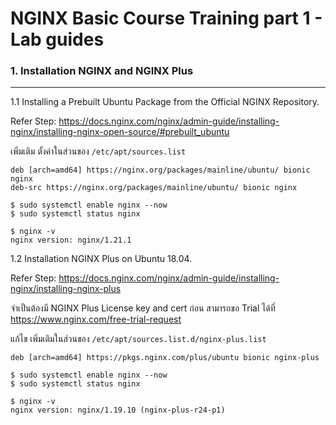 # NGINX Basic Course Training part  1 - Lab guides

### 1. Installation NGINX and NGINX Plus
---
1.1 Installing a Prebuilt Ubuntu Package from the Official NGINX Repository.

Refer Step: https://docs.nginx.com/nginx/admin-guide/installing-nginx/installing-nginx-open-source/#prebuilt_ubuntu 

เพิ่มเติม ตั้งค่าในส่วนของ  ``/etc/apt/sources.list``
```
deb [arch=amd64] https://nginx.org/packages/mainline/ubuntu/ bionic nginx
deb-src https://nginx.org/packages/mainline/ubuntu/ bionic nginx
```

```
$ sudo systemctl enable nginx --now
$ sudo systemctl status nginx

$ nginx -v
nginx version: nginx/1.21.1
```

1.2 Installation NGINX Plus on Ubuntu 18.04.

Refer Step: https://docs.nginx.com/nginx/admin-guide/installing-nginx/installing-nginx-plus

จำเป็นต้องมี NGINX Plus License key and cert ก่อน สามารถขอ Trial ได้ที่ https://www.nginx.com/free-trial-request

แก้ไข เพิ่มเติมในส่วนของ  ```/etc/apt/sources.list.d/nginx-plus.list```
```
deb [arch=amd64] https://pkgs.nginx.com/plus/ubuntu bionic nginx-plus
```

```
$ sudo systemctl enable nginx --now
$ sudo systemctl status nginx

$ nginx -v
nginx version: nginx/1.19.10 (nginx-plus-r24-p1)

```

